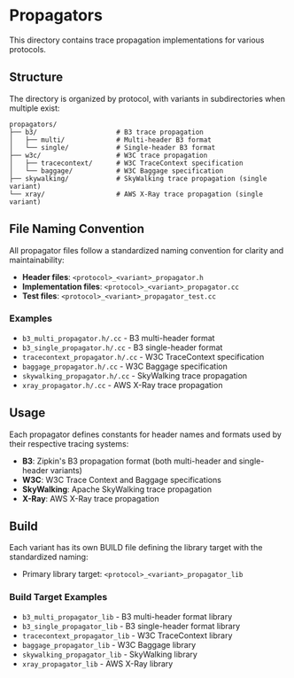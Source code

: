 # Propagators

This directory contains trace propagation implementations for various protocols.

## Structure

The directory is organized by protocol, with variants in subdirectories when multiple exist:

```
propagators/
├── b3/                    # B3 trace propagation
│   ├── multi/             # Multi-header B3 format
│   └── single/            # Single-header B3 format
├── w3c/                   # W3C trace propagation
│   ├── tracecontext/      # W3C TraceContext specification
│   └── baggage/           # W3C Baggage specification
├── skywalking/            # SkyWalking trace propagation (single variant)
└── xray/                  # AWS X-Ray trace propagation (single variant)
```

## File Naming Convention

All propagator files follow a standardized naming convention for clarity and maintainability:

- **Header files**: `<protocol>_<variant>_propagator.h`
- **Implementation files**: `<protocol>_<variant>_propagator.cc`
- **Test files**: `<protocol>_<variant>_propagator_test.cc`

### Examples
- `b3_multi_propagator.h/.cc` - B3 multi-header format
- `b3_single_propagator.h/.cc` - B3 single-header format
- `tracecontext_propagator.h/.cc` - W3C TraceContext specification
- `baggage_propagator.h/.cc` - W3C Baggage specification
- `skywalking_propagator.h/.cc` - SkyWalking trace propagation
- `xray_propagator.h/.cc` - AWS X-Ray trace propagation

## Usage

Each propagator defines constants for header names and formats used by their respective tracing systems:

- **B3**: Zipkin's B3 propagation format (both multi-header and single-header variants)
- **W3C**: W3C Trace Context and Baggage specifications
- **SkyWalking**: Apache SkyWalking trace propagation
- **X-Ray**: AWS X-Ray trace propagation

## Build

Each variant has its own BUILD file defining the library target with the standardized naming:
- Primary library target: `<protocol>_<variant>_propagator_lib`

### Build Target Examples
- `b3_multi_propagator_lib` - B3 multi-header format library
- `b3_single_propagator_lib` - B3 single-header format library
- `tracecontext_propagator_lib` - W3C TraceContext library
- `baggage_propagator_lib` - W3C Baggage library
- `skywalking_propagator_lib` - SkyWalking library
- `xray_propagator_lib` - AWS X-Ray library
